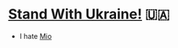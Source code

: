 # [Stand With Ukraine!](https://ukraine.europarl.europa.eu/en/home/) 🇺🇦
* I hate [Mio](https://mioclient.me/)

